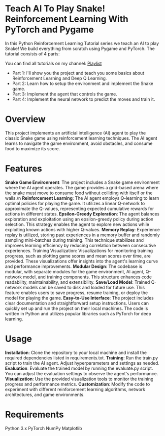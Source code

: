 # Teach AI To Play Snake! Reinforcement Learning With PyTorch and Pygame

In this Python Reinforcement Learning Tutorial series we teach an AI to play Snake! We build everything from scratch using Pygame and PyTorch. The tutorial consists of 4 parts:

You can find all tutorials on my channel: [Playlist](https://www.youtube.com/playlist?list=PLqnslRFeH2UrDh7vUmJ60YrmWd64mTTKV)

- Part 1: I'll show you the project and teach you some basics about Reinforcement Learning and Deep Q Learning.
- Part 2: Learn how to setup the environment and implement the Snake game.
- Part 3: Implement the agent that controls the game.
- Part 4: Implement the neural network to predict the moves and train it.

# Overview
This project implements an artificial intelligence (AI) agent to play the classic Snake game using reinforcement learning techniques. The AI agent learns to navigate the game environment, avoid obstacles, and consume food to maximize its score.

# Features
**Snake Game Environment**: The project includes a Snake game environment where the AI agent operates. The game provides a grid-based arena where the snake must move to consume food without colliding with itself or the walls.\n
**Reinforcement Learning**: The AI agent employs Q-learning to learn optimal policies for playing the game. It utilizes a linear Q-network to approximate the Q-values, representing expected cumulative rewards for actions in different states.
**Epsilon-Greedy Exploration**: The agent balances exploration and exploitation using an epsilon-greedy policy during action selection. This strategy enables the agent to explore new actions while exploiting known actions with higher Q-values.
**Memory Replay**: Experience replay is utilized, storing past experiences in a memory buffer and randomly sampling mini-batches during training. This technique stabilizes and improves learning efficiency by reducing correlation between consecutive experiences.
Training Visualization: Visualizations for monitoring training progress, such as plotting game scores and mean scores over time, are provided. These visualizations offer insights into the agent's learning curve and performance improvements.
**Modular Design**: The codebase is modular, with separate modules for the game environment, AI agent, Q-network model, and training components. This structure enhances code readability, maintainability, and extensibility.
**Save/Load Model**: Trained Q-network models can be saved to disk and loaded for future use. This feature enables users to save progress, resume training, or deploy the model for playing the game.
**Easy-to-Use Interface**: The project includes clear documentation and straightforward setup instructions. Users can quickly set up and run the project on their local machines. The code is written in Python and utilizes popular libraries such as PyTorch for deep learning.

# Usage
**Installation**: Clone the repository to your local machine and install the required dependencies listed in requirements.txt.
**Training**: Run the train.py script to train the AI agent. Adjust hyperparameters and settings as needed.
**Evaluation**: Evaluate the trained model by running the evaluate.py script. You can adjust the evaluation settings to observe the agent's performance.
**Visualization**: Use the provided visualization tools to monitor the training progress and performance metrics.
**Customization**: Modify the code to experiment with different reinforcement learning algorithms, network architectures, and game environments.

# Requirements
Python 3.x
PyTorch
NumPy
Matplotlib
